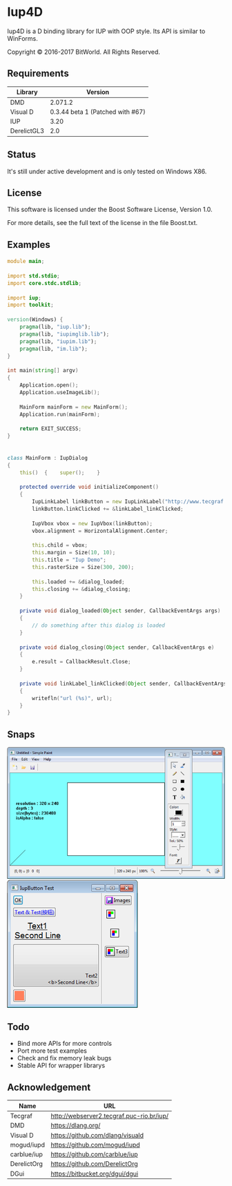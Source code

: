 ﻿# Iup4D
Iup4D is a D binding library for IUP with OOP style. Its API is similar to WinForms.

Copyright © 2016-2017 BitWorld. All Rights Reserved.


## Requirements
Library | Version
--- | ---
DMD | 2.071.2
Visual D | 0.3.44 beta 1 (Patched with #67)
IUP | 3.20
DerelictGL3 | 2.0


## Status
It's still under active development and is only tested on Windows X86.

## License
This software is licensed under the Boost Software License, Version 1.0.

For more details, see the full text of the license in the file Boost.txt.

## Examples
```D
module main;

import std.stdio;
import core.stdc.stdlib; 

import iup;
import toolkit;

version(Windows) { 
    pragma(lib, "iup.lib");
    pragma(lib, "iupimglib.lib");
    pragma(lib, "iupim.lib");
    pragma(lib, "im.lib");
}

int main(string[] argv)
{
    Application.open();
    Application.useImageLib();

    MainForm mainForm = new MainForm();
    Application.run(mainForm);

	return EXIT_SUCCESS;
}


class MainForm : IupDialog
{
    this()  {    super();    }

    protected override void initializeComponent()
    {
        IupLinkLabel linkButton = new IupLinkLabel("http://www.tecgraf.puc-rio.br/iup", "IUP Toolkit");
        linkButton.linkClicked += &linkLabel_linkClicked;

        IupVbox vbox = new IupVbox(linkButton);
        vbox.alignment = HorizontalAlignment.Center;

        this.child = vbox;
        this.margin = Size(10, 10);
        this.title = "Iup Demo";
        this.rasterSize = Size(300, 200);

        this.loaded += &dialog_loaded;
        this.closing += &dialog_closing;
    }

    private void dialog_loaded(Object sender, CallbackEventArgs args)
    {
        // do something after this dialog is loaded
    }

    private void dialog_closing(Object sender, CallbackEventArgs e)
    {
        e.result = CallbackResult.Close;
    }

    private void linkLabel_linkClicked(Object sender, CallbackEventArgs e, string url)
    {
        writefln("url (%s)", url);
    }
}
```

## Snaps
<img src="Snaps/Simple Paint.png" />

<img src="Snaps/Button.png" />

## Todo
- Bind more APIs for more controls
- Port more test examples
- Check and fix memory leak bugs
- Stable API for wrapper librarys

## Acknowledgement
Name | URL
--- | ---
Tecgraf | http://webserver2.tecgraf.puc-rio.br/iup/
DMD | https://dlang.org/
Visual D | https://github.com/dlang/visuald
mogud/iupd | https://github.com/mogud/iupd
carblue/iup | https://github.com/carblue/iup
DerelictOrg | https://github.com/DerelictOrg
DGui | https://bitbucket.org/dgui/dgui